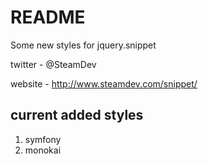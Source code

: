 # README

Some new styles for jquery.snippet

twitter - @SteamDev

website - http://www.steamdev.com/snippet/

## current added styles

1. symfony
2. monokai
